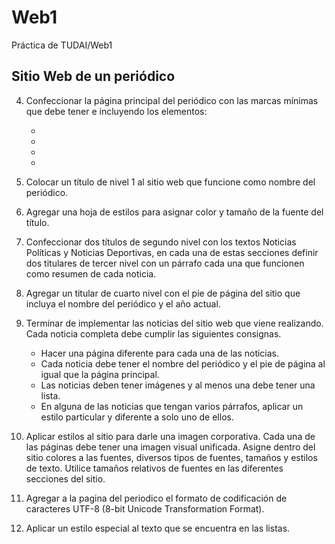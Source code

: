 # Web1
Práctica de TUDAI/Web1 

## Sitio Web de un periódico

4. Confeccionar la página principal del periódico con las marcas mínimas que debe tener e incluyendo los elementos:
    * <doctype>
    * <html>
    * <head>
    * <body>

5. Colocar un título de nivel 1 al sitio web que funcione como nombre del periódico. 

6. Agregar una hoja de estilos para asignar color y tamaño de la fuente del título.

8. Confeccionar dos títulos de segundo nivel con los textos Noticias Políticas y Noticias Deportivas, en cada una de estas secciones definir dos titulares de tercer nivel con un párrafo cada una que funcionen como resumen de cada noticia.

9. Agregar un titular de cuarto nivel con el pie de página del sitio que incluya el nombre del periódico y el año actual.

10. Terminar de implementar las noticias del sitio web que viene realizando. Cada noticia completa debe cumplir las siguientes consignas.
	* Hacer una página diferente para cada una de las noticias.
	* Cada noticia debe tener el nombre del periódico y el pie de página al igual que la página principal.
	* Las noticias deben tener imágenes y al menos una debe tener una lista.
	* En alguna de las noticias que tengan varios párrafos, aplicar un estilo particular y diferente a solo uno de ellos.

11. Aplicar estilos al sitio para darle una imagen corporativa. Cada una de las páginas debe tener una imagen visual unificada. Asigne dentro del sitio colores a las fuentes, diversos  tipos de fuentes, tamaños y estilos de texto. Utilice tamaños relativos de fuentes  en las diferentes secciones del sitio.

12. Agregar a la pagina del periodico el formato de codificación de caracteres UTF-8 (8-bit Unicode Transformation Format).

13. Aplicar un estilo especial al texto que se encuentra en las listas.
